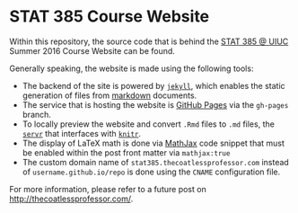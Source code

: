 # STAT 385 Course Website

Within this repository, the source code that is behind the [STAT 385 @ UIUC](http://stat385.thecoatlessprofessor.com) Summer 2016 Course Website can be found. 

Generally speaking, the website is made using the following tools:

- The backend of the site is powered by [`jekyll`](https://jekyllrb.com/), which enables the static generation of files from [markdown](https://daringfireball.net/projects/markdown/) documents.
- The service that is hosting the website is [GitHub Pages](https://pages.github.com/) via the `gh-pages` branch.
- To locally preview the website and convert `.Rmd` files to `.md` files, the [`servr`](https://cran.r-project.org/web/packages/servr/index.html) that interfaces with [`knitr`](https://cran.r-project.org/web/packages/knitr/index.html).
- The display of LaTeX math is done via [MathJax](https://www.mathjax.org/) code snippet that must be enabled within the post front matter via `mathjax:true`
- The custom domain name of `stat385.thecoatlessprofessor.com` instead of `username.github.io/repo` is done using the `CNAME` configuration file.

For more information, please refer to a future post on <http://thecoatlessprofessor.com/>.